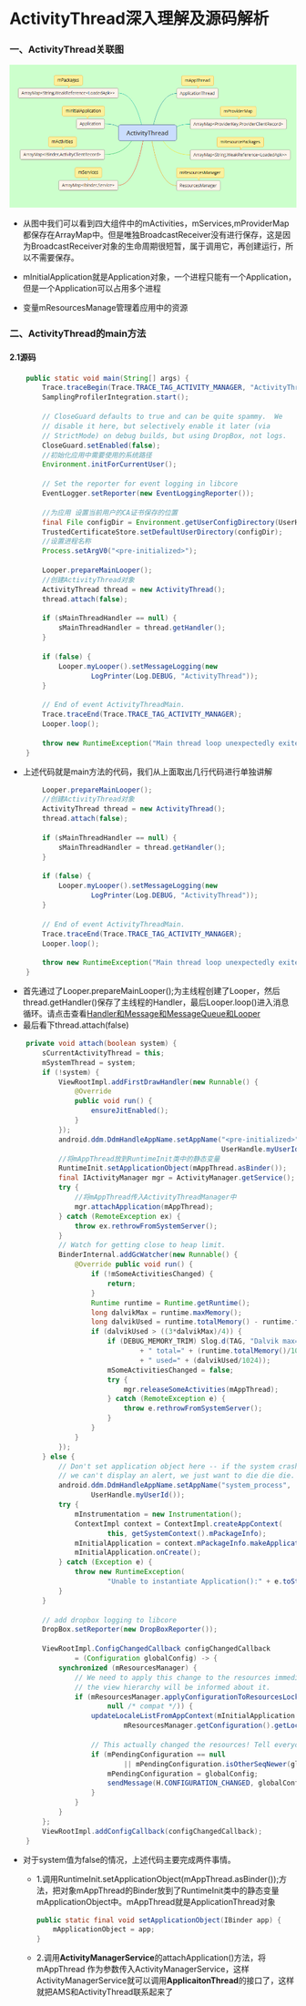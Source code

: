 # ActivityThread深入理解及源码解析

### 一、ActivityThread关联图

![ActivityThread关联图](https://github.com/nullWolf007/images/raw/master/android/%E8%BF%9B%E9%98%B6/ActivityThread%E5%85%B3%E8%81%94%E5%9B%BE.png)

* 从图中我们可以看到四大组件中的mActivities，mServices,mProviderMap都保存在ArrayMap中。但是唯独BroadcastReceiver没有进行保存，这是因为BroadcastReceiver对象的生命周期很短暂，属于调用它，再创建运行，所以不需要保存。

* mInitialApplication就是Application对象，一个进程只能有一个Application，但是一个Application可以占用多个进程
* 变量mResourcesManage管理着应用中的资源

### 二、ActivityThread的main方法

#### 2.1源码

```java
    public static void main(String[] args) {
        Trace.traceBegin(Trace.TRACE_TAG_ACTIVITY_MANAGER, "ActivityThreadMain");
        SamplingProfilerIntegration.start();

        // CloseGuard defaults to true and can be quite spammy.  We
        // disable it here, but selectively enable it later (via
        // StrictMode) on debug builds, but using DropBox, not logs.
        CloseGuard.setEnabled(false);
		//初始化应用中需要使用的系统路径
        Environment.initForCurrentUser();

        // Set the reporter for event logging in libcore
        EventLogger.setReporter(new EventLoggingReporter());

        //为应用 设置当前用户的CA证书保存的位置
        final File configDir = Environment.getUserConfigDirectory(UserHandle.myUserId());
        TrustedCertificateStore.setDefaultUserDirectory(configDir);
		//设置进程名称
        Process.setArgV0("<pre-initialized>");

        Looper.prepareMainLooper();
		//创建ActivityThread对象
        ActivityThread thread = new ActivityThread();
        thread.attach(false);

        if (sMainThreadHandler == null) {
            sMainThreadHandler = thread.getHandler();
        }

        if (false) {
            Looper.myLooper().setMessageLogging(new
                    LogPrinter(Log.DEBUG, "ActivityThread"));
        }

        // End of event ActivityThreadMain.
        Trace.traceEnd(Trace.TRACE_TAG_ACTIVITY_MANAGER);
        Looper.loop();

        throw new RuntimeException("Main thread loop unexpectedly exited");
    }
```

* 上述代码就是main方法的代码，我们从上面取出几行代码进行单独讲解

```java
        Looper.prepareMainLooper();
		//创建ActivityThread对象
        ActivityThread thread = new ActivityThread();
        thread.attach(false);

        if (sMainThreadHandler == null) {
            sMainThreadHandler = thread.getHandler();
        }

        if (false) {
            Looper.myLooper().setMessageLogging(new
                    LogPrinter(Log.DEBUG, "ActivityThread"));
        }

        // End of event ActivityThreadMain.
        Trace.traceEnd(Trace.TRACE_TAG_ACTIVITY_MANAGER);
        Looper.loop();

        throw new RuntimeException("Main thread loop unexpectedly exited");
    }
```

* 首先通过了Looper.prepareMainLooper();为主线程创建了Looper，然后thread.getHandler()保存了主线程的Handler，最后Looper.loop()进入消息循环。请点击查看[Handler和Message和MessageQueue和Looper](https://github.com/nullWolf007/Android/blob/master/%E8%BF%9B%E9%98%B6/Handler%E5%92%8CMessage%E5%92%8CMessageQueue%E5%92%8CLooper.md)
* 最后看下thread.attach(false)

```java
    private void attach(boolean system) {
        sCurrentActivityThread = this;
        mSystemThread = system;
        if (!system) {
            ViewRootImpl.addFirstDrawHandler(new Runnable() {
                @Override
                public void run() {
                    ensureJitEnabled();
                }
            });
            android.ddm.DdmHandleAppName.setAppName("<pre-initialized>",
                                                    UserHandle.myUserId());
            //将mAppThread放到RuntimeInit类中的静态变量
            RuntimeInit.setApplicationObject(mAppThread.asBinder());
            final IActivityManager mgr = ActivityManager.getService();
            try {
                //将mAppThread传入ActivityThreadManager中
                mgr.attachApplication(mAppThread);
            } catch (RemoteException ex) {
                throw ex.rethrowFromSystemServer();
            }
            // Watch for getting close to heap limit.
            BinderInternal.addGcWatcher(new Runnable() {
                @Override public void run() {
                    if (!mSomeActivitiesChanged) {
                        return;
                    }
                    Runtime runtime = Runtime.getRuntime();
                    long dalvikMax = runtime.maxMemory();
                    long dalvikUsed = runtime.totalMemory() - runtime.freeMemory();
                    if (dalvikUsed > ((3*dalvikMax)/4)) {
                        if (DEBUG_MEMORY_TRIM) Slog.d(TAG, "Dalvik max=" + (dalvikMax/1024)
                                + " total=" + (runtime.totalMemory()/1024)
                                + " used=" + (dalvikUsed/1024));
                        mSomeActivitiesChanged = false;
                        try {
                            mgr.releaseSomeActivities(mAppThread);
                        } catch (RemoteException e) {
                            throw e.rethrowFromSystemServer();
                        }
                    }
                }
            });
        } else {
            // Don't set application object here -- if the system crashes,
            // we can't display an alert, we just want to die die die.
            android.ddm.DdmHandleAppName.setAppName("system_process",
                    UserHandle.myUserId());
            try {
                mInstrumentation = new Instrumentation();
                ContextImpl context = ContextImpl.createAppContext(
                        this, getSystemContext().mPackageInfo);
                mInitialApplication = context.mPackageInfo.makeApplication(true, null);
                mInitialApplication.onCreate();
            } catch (Exception e) {
                throw new RuntimeException(
                        "Unable to instantiate Application():" + e.toString(), e);
            }
        }

        // add dropbox logging to libcore
        DropBox.setReporter(new DropBoxReporter());

        ViewRootImpl.ConfigChangedCallback configChangedCallback
                = (Configuration globalConfig) -> {
            synchronized (mResourcesManager) {
                // We need to apply this change to the resources immediately, because upon returning
                // the view hierarchy will be informed about it.
                if (mResourcesManager.applyConfigurationToResourcesLocked(globalConfig,
                        null /* compat */)) {
                    updateLocaleListFromAppContext(mInitialApplication.getApplicationContext(),
                            mResourcesManager.getConfiguration().getLocales());

                    // This actually changed the resources! Tell everyone about it.
                    if (mPendingConfiguration == null
                            || mPendingConfiguration.isOtherSeqNewer(globalConfig)) {
                        mPendingConfiguration = globalConfig;
                        sendMessage(H.CONFIGURATION_CHANGED, globalConfig);
                    }
                }
            }
        };
        ViewRootImpl.addConfigCallback(configChangedCallback);
    }
```

* 对于system值为false的情况，上述代码主要完成两件事情。

  * 1.调用RuntimeInit.setApplicationObject(mAppThread.asBinder());方法，把对象mAppThread的Binder放到了RuntimeInit类中的静态变量mApplicationObject中。mAppThread就是ApplicationThread对象
  
    ```java
    public static final void setApplicationObject(IBinder app) {
    	mApplicationObject = app;
    }
    ```
  
  * 2.调用**ActivityManagerService**的attachApplication()方法，将mAppThread 作为参数传入ActivityManagerService，这样ActivityManagerService就可以调用**ApplicaitonThread**的接口了，这样就把AMS和ActivityThread联系起来了

